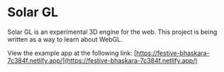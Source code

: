 # Solar GL

Solar GL is an experimental 3D engine for the web. This project is being written as a way to learn about WebGL.

View the example app at the following link: [https://festive-bhaskara-7c384f.netlify.app/](https://festive-bhaskara-7c384f.netlify.app/) 
